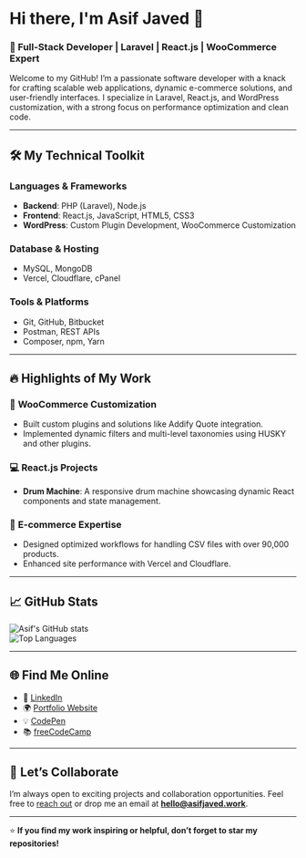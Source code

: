# Hi there, I'm Asif Javed 👋  
### 🚀 Full-Stack Developer | Laravel | React.js | WooCommerce Expert  

Welcome to my GitHub! I’m a passionate software developer with a knack for crafting scalable web applications, dynamic e-commerce solutions, and user-friendly interfaces. I specialize in Laravel, React.js, and WordPress customization, with a strong focus on performance optimization and clean code.  

---

## 🛠️ My Technical Toolkit  

### **Languages & Frameworks**  
- **Backend**: PHP (Laravel), Node.js  
- **Frontend**: React.js, JavaScript, HTML5, CSS3  
- **WordPress**: Custom Plugin Development, WooCommerce Customization  

### **Database & Hosting**  
- MySQL, MongoDB  
- Vercel, Cloudflare, cPanel  

### **Tools & Platforms**  
- Git, GitHub, Bitbucket  
- Postman, REST APIs  
- Composer, npm, Yarn  

---

## 🔥 Highlights of My Work  

### 🚀 **WooCommerce Customization**  
- Built custom plugins and solutions like Addify Quote integration.  
- Implemented dynamic filters and multi-level taxonomies using HUSKY and other plugins.  

### 💻 **React.js Projects**  
- **Drum Machine**: A responsive drum machine showcasing dynamic React components and state management.  

### 🛒 **E-commerce Expertise**  
- Designed optimized workflows for handling CSV files with over 90,000 products.  
- Enhanced site performance with Vercel and Cloudflare.  

---

## 📈 GitHub Stats  

![Asif's GitHub stats](https://github-readme-stats.vercel.app/api?username=Asifcreative&show_icons=true&theme=radical)  
![Top Languages](https://github-readme-stats.vercel.app/api/top-langs/?username=Asifcreative&layout=compact&theme=radical)  

---

## 🌐 Find Me Online  

- 💼 [LinkedIn](https://www.linkedin.com/in/asif-javed-creative)  
- 🌍 [Portfolio Website](https://asifjaved.work)  
- 💡 [CodePen](https://codepen.io/Asif-Javed)  
- 📚 [freeCodeCamp](https://www.freecodecamp.org/asif-javed)  

---

## 🤝 Let’s Collaborate  

I’m always open to exciting projects and collaboration opportunities. Feel free to [reach out](https://asifjaved.work/#contact) or drop me an email at **hello@asifjaved.work**.

---

⭐ **If you find my work inspiring or helpful, don’t forget to star my repositories!**  
